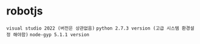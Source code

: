 # robotjs

`visual studio 2022 (버전은 상관없음)`
`python 2.7.3 version (고급 시스템 환경설정 해야함)`
`node-gyp 5.1.1 version`
